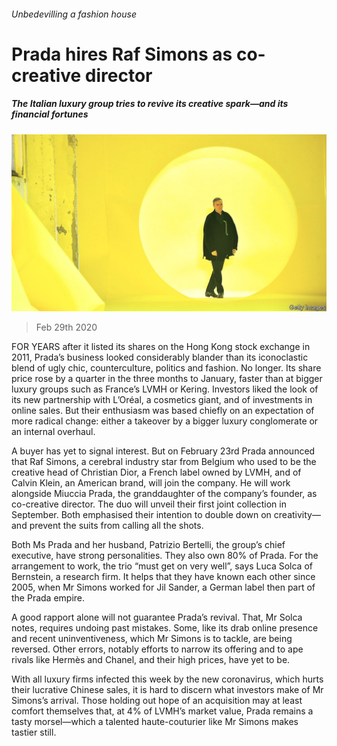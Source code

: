###### Unbedevilling a fashion house

# Prada hires Raf Simons as co-creative director 

##### The Italian luxury group tries to revive its creative spark—and its financial fortunes 

![image](images/20200229_WBP003_0.jpg) 

> Feb 29th 2020 

FOR YEARS after it listed its shares on the Hong Kong stock exchange in 2011, Prada’s business looked considerably blander than its iconoclastic blend of ugly chic, counterculture, politics and fashion. No longer. Its share price rose by a quarter in the three months to January, faster than at bigger luxury groups such as France’s LVMH or Kering. Investors liked the look of its new partnership with L’Oréal, a cosmetics giant, and of investments in online sales. But their enthusiasm was based chiefly on an expectation of more radical change: either a takeover by a bigger luxury conglomerate or an internal overhaul.

A buyer has yet to signal interest. But on February 23rd Prada announced that Raf Simons, a cerebral industry star from Belgium who used to be the creative head of Christian Dior, a French label owned by LVMH, and of Calvin Klein, an American brand, will join the company. He will work alongside Miuccia Prada, the granddaughter of the company’s founder, as co-creative director. The duo will unveil their first joint collection in September. Both emphasised their intention to double down on creativity—and prevent the suits from calling all the shots.


Both Ms Prada and her husband, Patrizio Bertelli, the group’s chief executive, have strong personalities. They also own 80% of Prada. For the arrangement to work, the trio “must get on very well”, says Luca Solca of Bernstein, a research firm. It helps that they have known each other since 2005, when Mr Simons worked for Jil Sander, a German label then part of the Prada empire.

A good rapport alone will not guarantee Prada’s revival. That, Mr Solca notes, requires undoing past mistakes. Some, like its drab online presence and recent uninventiveness, which Mr Simons is to tackle, are being reversed. Other errors, notably efforts to narrow its offering and to ape rivals like Hermès and Chanel, and their high prices, have yet to be.

With all luxury firms infected this week by the new coronavirus, which hurts their lucrative Chinese sales, it is hard to discern what investors make of Mr Simons’s arrival. Those holding out hope of an acquisition may at least comfort themselves that, at 4% of LVMH’s market value, Prada remains a tasty morsel—which a talented haute-couturier like Mr Simons makes tastier still.

